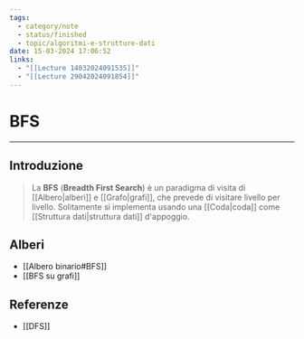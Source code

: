 ```yaml
---
tags:
  - category/note
  - status/finished
  - topic/algoritmi-e-strutture-dati
date: 15-03-2024 17:06:52
links:
  - "[[Lecture 14032024091535]]"
  - "[[Lecture 29042024091854]]"
---
```

# BFS
---
## Introduzione
> La **BFS** (**Breadth First Search**) è un paradigma di visita di [[Albero|alberi]] e [[Grafo|grafi]], che prevede di visitare livello per livello. Solitamente si implementa usando una [[Coda|coda]] come [[Struttura dati|struttura dati]] d'appoggio.

## Alberi
- [[Albero binario#BFS]]
- [[BFS su grafi]]

## Referenze
- [[DFS]]